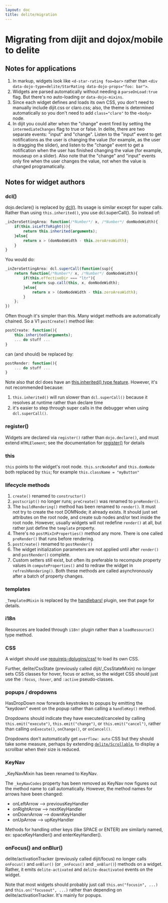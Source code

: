 ```yaml
---
layout: doc
title: delite/migration
---
```


# Migrating from dijit and dojox/mobile to delite

## Notes for applications

1. In markup, widgets look like `<d-star-rating foo=bar>` rather than
	`<div data-dojo-type=delite/StarRating data-dojo-props="foo: bar">`.
2. Widgets are parsed automatically without needing a `parseOnLoad:true` flag.  But there's no auto-loading
	or `data-dojo-mixins`.
3. Since each widget defines and loads its own CSS, you don't need to manually include dijit.css or claro.css;
   also, the theme is determined automatically so you don't need to add `class="claro"` to the `<body>` node.
4. In dijit you could alter when the "change" event fired by setting the `intermediateChanges` flag to true or
   false.  In delite, there are two separate events: "input" and "change".  Listen to the "input" event to get
   notifications as the user is changing the value (for example, as the user is dragging the slider), and listen
   to the "change" event to get a notification  when the user has finished changing the value (for example,
   mouseup on a slider).  Also note that the "change" and "input" events only fire when the user changes the
   value, not when the value is changed programatically.

## Notes for widget authors

### dcl()

dojo.declare() is replaced by [dcl()](http://www.dcljs.org/).  Its usage is similar except for super calls.
Rather than using `this.inherited()`, you use dcl.superCall().  So instead of:

```js
_inZeroSettingArea: function(/*Number*/ x, /*Number*/ domNodeWidth){
	if(this.isLeftToRight()){
		return this.inherited(arguments);
	}else{
		return x > (domNodeWidth - this.zeroAreaWidth);
	}
}
```

You would do:

```js
_inZeroSettingArea: dcl.superCall(function(sup){
	return function(/*Number*/ x, /*Number*/ domNodeWidth){
		if(this.effectiveDir === "ltr"){
			return sup.call(this, x, domNodeWidth);
		}else{
			return x > (domNodeWidth - this.zeroAreaWidth);
		}
	};
})
```

Often though it's simpler than this.   Many widget methods are automatically chained.  So a V1 `postCreate()`
method like:

```js
postCreate: function(){
    this.inherited(arguments);
    ... do stuff ...
}
```

can (and should) be replaced by:

```js
postRender: function(){
    ... do stuff ...
}
```

Note also that dcl does have an [this.inherited() type feature](http://www.dcljs.org/docs/inherited_js/).
However, it's not recommended because:

1. `this.inherited()` will run slower than `dcl.superCall()` because it resolves
   at runtime rather than declare time
2. it's easier to step through super calls in the debugger when using `dcl.superCall()`.

### register()

Widgets are declared via `register()` rather than `dojo.declare()`, and must extend `HTMLElement`;
   see the documentation for [register()](register.md) for details

### this

`this` points to the widget's root node.
`this.srcNodeRef` and `this.domNode` both replaced by `this`; for example `this.className = "myButton"`

### lifecycle methods

1. `create()` renamed to `constructor()`
2. `postscript()` no longer runs; `preCreate()` was renamed to `preRender()`.
3. The `buildRendering()` method has been renamed to `render()`.  It must not try to create the root DOMNode; it already
   exists.  It should just set attributes on the root node, and create sub nodes and/or text inside the root node.
   However, usually widgets will not redefine `render()` at all, but rather just define the `template` property.
4. There's no `postMixInProperties()` method any more.  There is one called `preRender()` that
   runs before rendering.
5. `postCreate()` renamed to `postRender()`
6. The widget initialization parameters are not applied until after `render()` and `postRender()` complete.
7. Custom setters still exist, but often its preferable to recompute property values in `computeProperties()` and
   to redraw the widget in `refreshRendering()`.  Both these methods are called asynchronously after a batch of
   property changes.

### templates

`_TemplatedMixin` is replaced by the [handlebars!](handlebars.md) plugin, see that page for details.

### i18n

Resources are loaded through `i18n!` plugin rather than a `loadResource()` type method.

### CSS

A widget should use [requirejs-dplugins/css!](/requirejs-dplugins/docs/0.5.0/css.md) to load its own CSS.

Further, delite/CssState (previously called dijit/_CssStateMixin) no longer sets CSS classes for hover, focus or active,
so the widget CSS should just use the `:focus`, `:hover`, and `:active` pseudo-classes.

### popups / dropdowns

HasDropDown now forwards keystrokes to popups by emitting the "keydown" event on the popup rather than calling
a `handleKey()` method.

Dropdowns should indicate they have executed/canceled by calling `this.emit("execute")`, `this.emit("change")`,
or `this.emit("cancel")`, rather than calling `onExecute()`, `onChange()`, or `onCancel()`.

Dropdowns don't automatically get `overflow: auto` CSS but they should take some measure,
perhaps by extending [`delite/Scrollable`](Scrollable.md), to display a scrollbar when their size
is reduced.

### KeyNav

_KeyNavMixin has been renamed to KeyNav.

The `_keyNavCodes` property has been removed as KeyNav now figures out the method name to call automatically.
However, the method names for arrows have been changed:

- onLeftArrow --> previousKeyHandler
- onRightArrow --> nextKeyHandler
- onDownArrow --> downKeyHandler
- onUpArrow --> upKeyHandler

Methods for handling other keys (like SPACE or ENTER) are similarly named, ex: spaceKeyHandler() and enterKeyHandler().


### onFocus() and onBlur()

delite/activationTracker (previously called dijit/focus) no longer calls `onFocus()` and `onBlur()`
(or `_onFocus()` and `_onBlur()`) methods on a widget.  Rather, it emits `delite-activated` and
`delite-deactivated` events on the widget.

Note that most widgets should probably just call `this.on("focusin", ...)` and `this.on("focusout", ...)`
rather than depending on delite/activationTracker.  It's mainly for popups.

